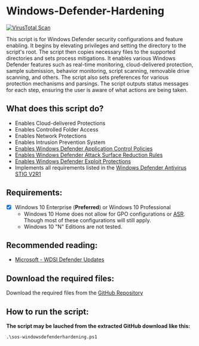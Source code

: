 # Windows-Defender-Hardening

[![VirusTotal Scan](https://github.com/simeononsecurity/Windows-Defender-Hardening/actions/workflows/virustotal.yml/badge.svg)](https://github.com/simeononsecurity/Windows-Defender-Hardening/actions/workflows/virustotal.yml)

This script is for Windows Defender security configurations and feature enabling. It begins by elevating privileges and setting the directory to the script's root. The script then copies necessary files to the supported directories and sets process mitigations. It enables various Windows Defender features such as real-time monitoring, cloud-delivered protection, sample submission, behavior monitoring, script scanning, removable drive scanning, and others. The script also sets preferences for various protection mechanisms and parsings. The script outputs status messages for each step, ensuring the user is aware of what actions are being taken.

## What does this script do?
- Enables Cloud-delivered Protections
- Enables Controlled Folder Access
- Enables Network Protections
- Enables Intrusion Prevention System
- [Enables Windows Defender Application Control Policies](https://docs.microsoft.com/en-us/windows/security/threat-protection/windows-defender-application-control/windows-defender-application-control)
- [Enables Windows Defender Attack Surface Reduction Rules](https://docs.microsoft.com/en-us/windows/security/threat-protection/microsoft-defender-atp/attack-surface-reduction)
- [Enables Windows Defender Exploit Protections](https://docs.microsoft.com/en-us/microsoft-365/security/defender-endpoint/enable-exploit-protection?view=o365-worldwide#powershell)
- Implements all requirements listed in the [Windows Defender Antivirus STIG V2R1](https://dl.cyber.mil/stigs/zip/U_MS_Windows_Defender_Antivirus_V2R1_STIG.zip)

## Requirements:
- [x] Windows 10 Enterprise (**Preferred**) or Windows 10 Professional
  - Windows 10 Home does not allow for GPO configurations or [ASR](https://docs.microsoft.com/en-us/windows/security/threat-protection/microsoft-defender-atp/attack-surface-reduction). 
Though most of these configurations will still apply. 
  - Windows 10 "N" Editions are not tested.

## Recommended reading:
- [Microsoft - WDSI Defender Updates](https://www.microsoft.com/en-us/wdsi/defenderupdates)

## Download the required files:

Download the required files from the [GitHub Repository](https://github.com/simeononsecurity/Windows-Defender-STIG-Script)

## How to run the script:

**The script may be lauched from the extracted GitHub download like this:**
```
.\sos-windowsdefenderhardening.ps1
```
